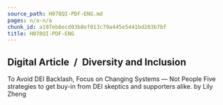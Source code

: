 ```yaml
---
source_path: H078QI-PDF-ENG.md
pages: n/a-n/a
chunk_id: a197eb8ecd03b8ef013c79a445e5441bd203b7bf
title: H078QI-PDF-ENG
---
```

## Digital Article / Diversity and Inclusion

To Avoid DEI Backlash, Focus on Changing Systems — Not People Five strategies to get buy-in from DEI skeptics and supporters alike. by Lily Zheng
